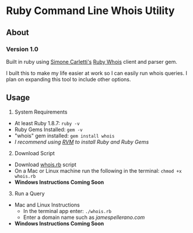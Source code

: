 # Ruby Command Line Whois Utility

## About 
### Version 1.0

Built in ruby using [Simone Carletti's](http://www.simonecarletti.com/ "Simone Carletti") [Ruby Whois](http://www.ruby-whois.org/ "Ruby Whois") client and parser gem.

I built this to make my life easier at work so I can easily run whois queries. I plan on expanding this tool to include other options.

## Usage

1. System Requirements
  - At least Ruby 1.8.7: ``ruby -v``
  - Ruby Gems Installed: ``gem -v``
  - "whois" gem installed: ``gem install whois``
  - *I recommend using [RVM](https://rvm.io "RVM") to install Ruby and Ruby Gems*
2. Download Script
  - Download [whois.rb](https://raw.github.com/japellerano/Ruby-Whois-Command-Line-Utility/master/whois.rb) script
  - On a Mac or Linux machine run the following in the terminal: ``chmod +x whois.rb``
  - **Windows Instructions Coming Soon**
3. Run a Query
  - Mac and Linux Instructions
      - In the terminal app enter: ``./whois.rb``
      - Enter a domain name such as *jamespellerano.com*
  - **Windows Instructions Coming Soon**
